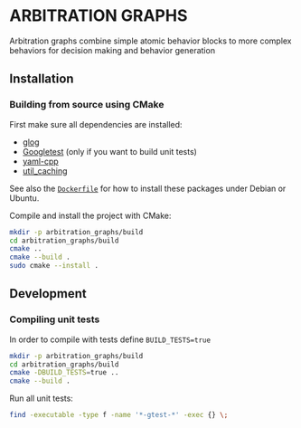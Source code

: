 # ARBITRATION GRAPHS

Arbitration graphs combine simple atomic behavior blocks to more complex behaviors for decision making and behavior generation


## Installation

### Building from source using CMake

First make sure all dependencies are installed:
- [glog](https://github.com/google/glog)
- [Googletest](https://github.com/google/googletest) (only if you want to build unit tests)
- [yaml-cpp](https://github.com/jbeder/yaml-cpp)
- [util_caching](https://github.com/KIT-MRT/util_caching)

See also the [`Dockerfile`](./Dockerfile) for how to install these packages under Debian or Ubuntu.

Compile and install the project with CMake:

```bash
mkdir -p arbitration_graphs/build
cd arbitration_graphs/build
cmake ..
cmake --build .
sudo cmake --install .
```


## Development

### Compiling unit tests

In order to compile with tests define `BUILD_TESTS=true`
```bash
mkdir -p arbitration_graphs/build
cd arbitration_graphs/build
cmake -DBUILD_TESTS=true ..
cmake --build .
```

Run all unit tests:

```bash
find -executable -type f -name '*-gtest-*' -exec {} \;
```
